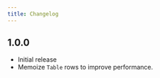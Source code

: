 ```yaml
---
title: Changelog
---
```


## 1.0.0

-   Initial release
-   Memoize `Table` rows to improve performance.
